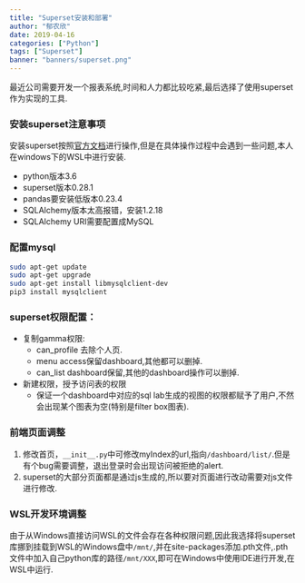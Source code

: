 ```yaml
---
title: "Superset安装和部署"
author: "郁农欣"
date: 2019-04-16
categories: ["Python"]
tags: ["Superset"]
banner: "banners/superset.png"
---
```

最近公司需要开发一个报表系统,时间和人力都比较吃紧,最后选择了使用superset作为实现的工具.
### 安装superset注意事项
安装superset按照[官方文档](http://superset.apache.org/installation.html)进行操作,但是在具体操作过程中会遇到一些问题,本人在windows下的WSL中进行安装.
- python版本3.6
- superset版本0.28.1
- pandas要安装低版本0.23.4
- SQLAlchemy版本太高报错，安装1.2.18
- SQLAlchemy URI需要配置成MySQL

### 配置mysql
```bash
sudo apt-get update
sudo apt-get upgrade
sudo apt-get install libmysqlclient-dev
pip3 install mysqlclient
```

### superset权限配置：
- 复制gamma权限: 
    - can_profile 去除个人页.
    - menu access保留dashboard,其他都可以删掉.
    - can_list dashboard保留,其他的dashboard操作可以删掉.
- 新建权限，授予访问表的权限
    - 保证一个dashboard中对应的sql lab生成的视图的权限都赋予了用户,不然会出现某个图表为空(特别是filter box图表).

### 前端页面调整
1. 修改首页，```__init__.py```中可修改myIndex的url,指向```/dashboard/list/```.但是有个bug需要调整，退出登录时会出现访问被拒绝的alert.
2. superset的大部分页面都是通过js生成的,所以要对页面进行改动需要对js文件进行修改.


### WSL开发环境调整
由于从Windows直接访问WSL的文件会存在各种权限问题,因此我选择将superset库挪到挂载到WSL的Windows盘中```/mnt/```,并在site-packages添加.pth文件,.pth文件中加入自己python库的路径```/mnt/XXX```,即可在Windows中使用IDE进行开发,在WSL中运行.